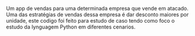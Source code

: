 Um app de vendas para uma determinada empresa que vende em atacado. Uma das estratégias de vendas dessa empresa é dar desconto maiores por unidade, este codigo foi feito para estudo de caso tendo como foco o estudo da lynguagem Python em diferentes cenarios.
